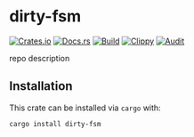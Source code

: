 # dirty-fsm
[![Crates.io](https://img.shields.io/crates/v/dirty-fsm)](https://crates.io/crates/dirty-fsm) 
[![Docs.rs](https://docs.rs/dirty-fsm/badge.svg)](https://docs.rs/dirty-fsm) 
[![Build](https://github.com/Ewpratten/dirty-fsm/actions/workflows/build.yml/badge.svg)](https://github.com/Ewpratten/dirty-fsm/actions/workflows/build.yml)
[![Clippy](https://github.com/Ewpratten/dirty-fsm/actions/workflows/clippy.yml/badge.svg)](https://github.com/Ewpratten/dirty-fsm/actions/workflows/clippy.yml)
[![Audit](https://github.com/Ewpratten/dirty-fsm/actions/workflows/audit.yml/badge.svg)](https://github.com/Ewpratten/dirty-fsm/actions/workflows/audit.yml)


repo description

## Installation

This crate can be installed via `cargo` with:

```sh
cargo install dirty-fsm
```
